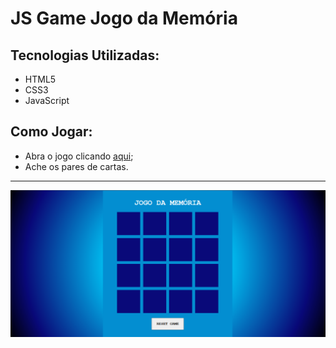# JS Game Jogo da Memória


## Tecnologias Utilizadas:
  - HTML5
  - CSS3
  - JavaScript


## Como Jogar:
  - Abra o jogo clicando [aqui](https://nataliabrunelli.github.io/jogo-da-memoria/);
  - Ache os pares de cartas.


---
![Jogo](./img/print.png)
